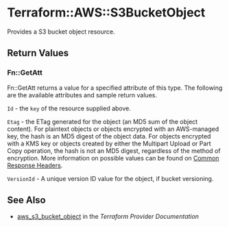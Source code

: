 # Terraform::AWS::S3BucketObject

Provides a S3 bucket object resource.

## Return Values

### Fn::GetAtt

Fn::GetAtt returns a value for a specified attribute of this type. The following are the available attributes and sample return values.

`Id` - the `key` of the resource supplied above.

`Etag` - the ETag generated for the object (an MD5 sum of the object content). For plaintext objects or objects encrypted with an AWS-managed key, the hash is an MD5 digest of the object data. For objects encrypted with a KMS key or objects created by either the Multipart Upload or Part Copy operation, the hash is not an MD5 digest, regardless of the method of encryption. More information on possible values can be found on [Common Response Headers](https://docs.aws.amazon.com/AmazonS3/latest/API/RESTCommonResponseHeaders.html).

`VersionId` - A unique version ID value for the object, if bucket versioning.

## See Also

* [aws_s3_bucket_object](https://www.terraform.io/docs/providers/aws/r/s3_bucket_object.html) in the _Terraform Provider Documentation_